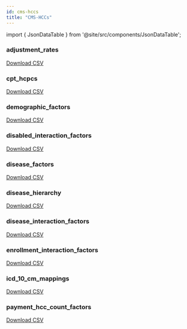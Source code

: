 ```yaml
---
id: cms-hccs
title: "CMS-HCCs"
---
```


import { JsonDataTable } from '@site/src/components/JsonDataTable';

### adjustment_rates

<JsonDataTable  jsonPath="nodes.seed\.the_tuva_project\.cms_hcc__adjustment_rates.columns" />

<a href="https://tuva-public-resources.s3.amazonaws.com/versioned_value_sets/latest/cms_hcc_adjustment_rates.csv_0_0_0.csv.gz">Download CSV</a>

### cpt_hcpcs

<JsonDataTable  jsonPath="nodes.seed\.the_tuva_project\.cms_hcc__cpt_hcpcs.columns" />

<a href="https://tuva-public-resources.s3.amazonaws.com/versioned_value_sets/latest/cms_hcc_cpt_hcpcs.csv_0_0_0.csv.gz">Download CSV</a>

### demographic_factors

<JsonDataTable  jsonPath="nodes.seed\.the_tuva_project\.cms_hcc__demographic_factors.columns" />

<a href="https://tuva-public-resources.s3.amazonaws.com/versioned_value_sets/latest/cms_hcc_demographic_factors.csv_0_0_0.csv.gz">Download CSV</a>

### disabled_interaction_factors

<JsonDataTable  jsonPath="nodes.seed\.the_tuva_project\.cms_hcc__disabled_interaction_factors.columns" />

<a href="https://tuva-public-resources.s3.amazonaws.com/versioned_value_sets/latest/cms_hcc_disabled_interaction_factors.csv_0_0_0.csv.gz">Download CSV</a>

### disease_factors

<JsonDataTable  jsonPath="nodes.seed\.the_tuva_project\.cms_hcc__disease_factors.columns" />

<a href="https://tuva-public-resources.s3.amazonaws.com/versioned_value_sets/latest/cms_hcc_disease_factors.csv_0_0_0.csv.gz">Download CSV</a>

### disease_hierarchy

<JsonDataTable  jsonPath="nodes.seed\.the_tuva_project\.cms_hcc__disease_hierarchy.columns" />

<a href="https://tuva-public-resources.s3.amazonaws.com/versioned_value_sets/latest/cms_hcc_disease_hierarchy.csv_0_0_0.csv.gz">Download CSV</a>

### disease_interaction_factors

<JsonDataTable  jsonPath="nodes.seed\.the_tuva_project\.cms_hcc__disease_interaction_factors.columns" />

<a href="https://tuva-public-resources.s3.amazonaws.com/versioned_value_sets/latest/cms_hcc_disease_interaction_factors.csv_0_0_0.csv.gz">Download CSV</a>

### enrollment_interaction_factors

<JsonDataTable  jsonPath="nodes.seed\.the_tuva_project\.cms_hcc__enrollment_interaction_factors.columns" />

<a href="https://tuva-public-resources.s3.amazonaws.com/versioned_value_sets/latest/cms_hcc_enrollment_interaction_factors.csv_0_0_0.csv.gz">Download CSV</a>

### icd_10_cm_mappings

<JsonDataTable  jsonPath="nodes.seed\.the_tuva_project\.cms_hcc__icd_10_cm_mappings.columns" />

<a href="https://tuva-public-resources.s3.amazonaws.com/versioned_value_sets/latest/cms_hcc_icd_10_cm_mappings.csv_0_0_0.csv.gz">Download CSV</a>

### payment_hcc_count_factors

<JsonDataTable  jsonPath="nodes.seed\.the_tuva_project\.cms_hcc__payment_hcc_count_factors.columns" />

<a href="https://tuva-public-resources.s3.amazonaws.com/versioned_value_sets/latest/cms_hcc_payment_hcc_count_factors.csv_0_0_0.csv.gz">Download CSV</a>
